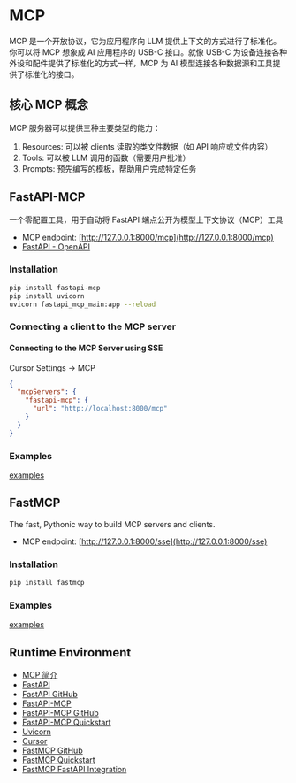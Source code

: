 # MCP

MCP 是一个开放协议，它为应用程序向 LLM 提供上下文的方式进行了标准化。你可以将 MCP 想象成 AI 应用程序的 USB-C 接口。就像 USB-C 为设备连接各种外设和配件提供了标准化的方式一样，MCP 为 AI 模型连接各种数据源和工具提供了标准化的接口。

## 核心 MCP 概念
MCP 服务器可以提供三种主要类型的能力：
1. Resources: 可以被 clients 读取的类文件数据（如 API 响应或文件内容）
2. Tools: 可以被 LLM 调用的函数（需要用户批准）
3. Prompts: 预先编写的模板，帮助用户完成特定任务

## FastAPI-MCP
一个零配置工具，用于自动将 FastAPI 端点公开为模型上下文协议（MCP）工具
- MCP endpoint: [http://127.0.0.1:8000/mcp](http://127.0.0.1:8000/mcp)
- [FastAPI - OpenAPI](http://127.0.0.1:8000/docs)

### Installation
```sh
pip install fastapi-mcp
pip install uvicorn
uvicorn fastapi_mcp_main:app --reload
```

### Connecting a client to the MCP server
#### Connecting to the MCP Server using SSE
Cursor Settings -> MCP
```json
{
  "mcpServers": {
    "fastapi-mcp": {
      "url": "http://localhost:8000/mcp"
    }
  }
}
```

### Examples
[examples](https://github.com/tadata-org/fastapi_mcp/blob/main/examples)

## FastMCP
The fast, Pythonic way to build MCP servers and clients.
- MCP endpoint: [http://127.0.0.1:8000/sse](http://127.0.0.1:8000/sse)

### Installation
```sh
pip install fastmcp
```

### Examples
[examples](https://github.com/jlowin/fastmcp/tree/main/examples)

## Runtime Environment
- [MCP 简介](https://mcp-docs.cn/introduction)
- [FastAPI](https://fastapi.tiangolo.com/zh/)
- [FastAPI GitHub](https://github.com/fastapi/fastapi)
- [FastAPI-MCP](https://fastapi-mcp.tadata.com/)
- [FastAPI-MCP GitHub](https://github.com/tadata-org/fastapi_mcp)
- [FastAPI-MCP Quickstart](https://fastapi-mcp.tadata.com/getting-started/quickstart)
- [Uvicorn](https://www.uvicorn.org/)
- [Cursor](https://www.cursor.com/cn)
- [FastMCP GitHub](https://github.com/jlowin/fastmcp)
- [FastMCP Quickstart](https://gofastmcp.com/getting-started/quickstart)
- [FastMCP FastAPI Integration](https://gofastmcp.com/patterns/fastapi)